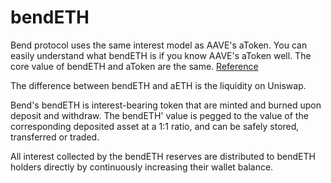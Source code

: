 # bendETH

Bend protocol uses the same interest model as AAVE's aToken. You can easily understand what bendETH is if you know AAVE's aToken well. The core value of bendETH and aToken are the same. [Reference](https://docs.aave.com/risk/liquidity-risk/atoken-valuation)&#x20;

The difference between bendETH and aETH is the liquidity on Uniswap.

Bend's bendETH is interest-bearing token that are minted and burned upon deposit and withdraw. The bendETH' value is pegged to the value of the corresponding deposited asset at a 1:1 ratio, and can be safely stored, transferred or traded.

All interest collected by the bendETH reserves are distributed to bendETH holders directly by continuously increasing their wallet balance.
